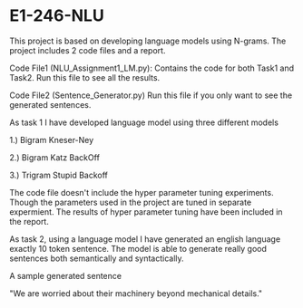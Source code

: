 # E1-246-NLU

This project is based on developing language models using N-grams.
The project includes 2 code files and a report.

Code File1 (NLU_Assignment1_LM.py): Contains the code for both Task1 and Task2. Run this file to see all the results.

Code File2 (Sentence_Generator.py) Run this file if you only want to see the generated sentences.

As task 1 I have developed language model using three different models

1.) Bigram Kneser-Ney

2.) Bigram Katz BackOff

3.) Trigram Stupid Backoff

The code file doesn't include the hyper parameter tuning experiments. Though the parameters used in the project are tuned in separate expermient. The results of hyper parameter tuning have been included in the report.

As task 2, using a language model I have generated an english language exactly 10 token sentence.
The model is able to generate really good sentences both semantically and syntactically. 

A sample generated sentence 

 "We are worried about their machinery beyond mechanical details."
